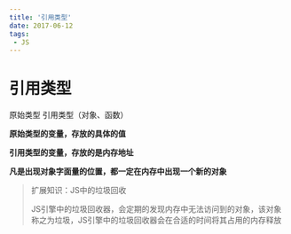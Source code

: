 ```yaml
---
title: '引用类型'
date: 2017-06-12
tags:
 - JS
---
```


# 引用类型

原始类型 引用类型（对象、函数）

**原始类型的变量，存放的具体的值**

**引用类型的变量，存放的是内存地址**

**凡是出现对象字面量的位置，都一定在内存中出现一个新的对象**

> 扩展知识：JS中的垃圾回收
> 
> JS引擎中的垃圾回收器，会定期的发现内存中无法访问到的对象，该对象称之为垃圾，JS引擎中的垃圾回收器会在合适的时间将其占用的内存释放
